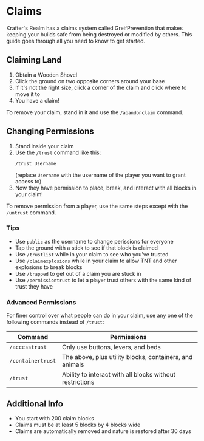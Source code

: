 # Claims
Krafter's Realm has a claims system called GreifPrevention that makes keeping your builds safe from being destroyed or modified by others. This guide goes through all you need to know to get started.

## Claiming Land
1. Obtain a Wooden Shovel
2. Click the ground on two opposite corners around your base
3. If it's not the right size, click a corner of the claim and click where to move it to
4. You have a claim!

To remove your claim, stand in it and use the `/abandonclaim` command.

## Changing Permissions
1. Stand inside your claim
2. Use the `/trust` command like this:
    ```
    /trust Username
    ```
    (replace `Username` with the username of the player you want to grant access to)
3. Now they have permission to place, break, and interact with all blocks in your claim!

To remove permission from a player, use the same steps except with the `/untrust` command.

### Tips
- Use `public` as the username to change perissions for everyone
- Tap the ground with a stick to see if that block is claimed
- Use `/trustlist` while in your claim to see who you've trusted
- Use `/claimexplosions` while in your claim to allow TNT and other explosions to break blocks
- Use `/trapped` to get out of a claim you are stuck in
- Use `/permissiontrust` to let a player trust others with the same kind of trust they have

### Advanced Permissions
For finer control over what people can do in your claim, use any one of the following commands instead of `/trust`:

| Command        | Permissions |
| -------------- | ----------|
| `/accesstrust` | Only use buttons, levers, and beds |
| `/containertrust` | The above, plus utility blocks, containers, and animals |
| `/trust` | Ability to interact with all blocks without restrictions |

## Additional Info

- You start with 200 claim blocks
- Claims must be at least 5 blocks by 4 blocks wide
- Claims are automatically removed and nature is restored after 30 days
